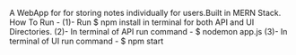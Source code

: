 A WebApp for for storing notes individually for users.Built in MERN Stack.
How To Run -
(1)- Run $ npm install in terminal for both API and UI Directories.
(2)- In terminal of API run command - $ nodemon app.js
(3)- In terminal of UI run command - $ npm start

